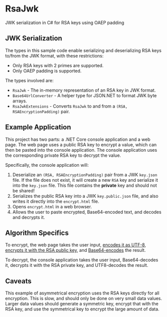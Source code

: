 # RsaJwk
JWK serialization in C# for RSA keys using OAEP padding

## JWK Serialization

The types in this sample code enable serializing and deserializing RSA keys to/from the JWK format, with these restrictions:

* Only RSA keys with 2 primes are supported.
* Only OAEP padding is supported.

The types involved are:

* `RsaJwk` - The in-memory representation of an RSA key in JWK format.
* `Base64UrlConverter` - A helper type for JSON.NET to format JWK byte arrays.
* `RsaJwkExtensions` - Converts `RsaJwk` to and from a `(RSA, RSAEncryptionPadding)` pair.

## Example Application

This project has two parts: a .NET Core console application and a web page. The web page uses a public RSA key to encrypt a value, which can then be pasted into the console application. The console application uses the corresponding private RSA key to decrypt the value.

Specifically, the console application will:

1. Deserialize an `(RSA, RSAEncryptionPadding)` pair from a JWK `key.json` file. If the file does not exist, it will create a new `RSA` key and serialize it into the `key.json` file. This file contains the **private** key and should not be shared!
1. Serializes the public RSA key into a JWK `key.public.json` file, and also writes it directly into the `encrypt.html` file.
1. Opens `encrypt.html` in a web browser.
1. Allows the user to paste encrypted, Base64-encoded text, and decodes and decrypts it.

## Algorithm Specifics

To encrypt, the web page takes the user input, [encodes it as UTF-8](https://developer.mozilla.org/en-US/docs/Web/API/TextEncoder), [encrypts it with the RSA public key](https://developer.mozilla.org/en-US/docs/Web/API/Web_Crypto_API), and [Base64-encodes](https://github.com/beatgammit/base64-js) the result.

To decrypt, the console application takes the user input, Base64-decodes it, decrypts it with the RSA private key, and UTF8-decodes the result.

## Caveats

This example of asymmetrical encryption uses the RSA keys directly for all encryption. This is slow, and should only be done on very small data values. Larger data values should generate a symmetric key, encrypt that with the RSA key, and use the symmetrical key to encrypt the large amount of data.
